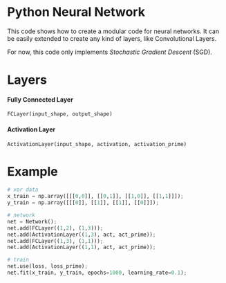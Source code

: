 # Python Neural Network

This code shows how to create a modular code for neural networks. It can be easily extended to create any kind of layers, like Convolutional Layers.

For now, this code only implements *Stochastic Gradient Descent* (SGD).

# Layers

#### Fully Connected Layer
`FCLayer(input_shape, output_shape)`

#### Activation Layer
`ActivationLayer(input_shape, activation, activation_prime)`

# Example

```python
# xor data
x_train = np.array([[[0,0]], [[0,1]], [[1,0]], [[1,1]]]);
y_train = np.array([[[0]], [[1]], [[1]], [[0]]]);

# network
net = Network();
net.add(FCLayer((1,2), (1,3)));
net.add(ActivationLayer((1,3), act, act_prime));
net.add(FCLayer((1,3), (1,1)));
net.add(ActivationLayer((1,1), act, act_prime));

# train
net.use(loss, loss_prime);
net.fit(x_train, y_train, epochs=1000, learning_rate=0.1);
```
